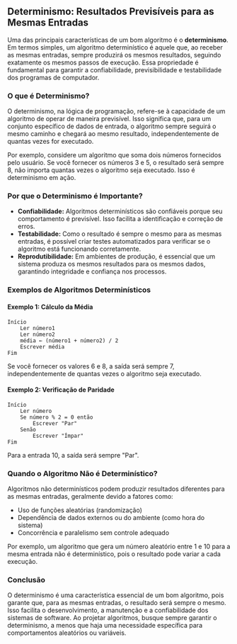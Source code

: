 
## Determinismo: Resultados Previsíveis para as Mesmas Entradas

Uma das principais características de um bom algoritmo é o **determinismo**. Em termos simples, um algoritmo determinístico é aquele que, ao receber as mesmas entradas, sempre produzirá os mesmos resultados, seguindo exatamente os mesmos passos de execução. Essa propriedade é fundamental para garantir a confiabilidade, previsibilidade e testabilidade dos programas de computador.

### O que é Determinismo?

O determinismo, na lógica de programação, refere-se à capacidade de um algoritmo de operar de maneira previsível. Isso significa que, para um conjunto específico de dados de entrada, o algoritmo sempre seguirá o mesmo caminho e chegará ao mesmo resultado, independentemente de quantas vezes for executado.

Por exemplo, considere um algoritmo que soma dois números fornecidos pelo usuário. Se você fornecer os números 3 e 5, o resultado será sempre 8, não importa quantas vezes o algoritmo seja executado. Isso é determinismo em ação.

### Por que o Determinismo é Importante?

- **Confiabilidade:** Algoritmos determinísticos são confiáveis porque seu comportamento é previsível. Isso facilita a identificação e correção de erros.
- **Testabilidade:** Como o resultado é sempre o mesmo para as mesmas entradas, é possível criar testes automatizados para verificar se o algoritmo está funcionando corretamente.
- **Reprodutibilidade:** Em ambientes de produção, é essencial que um sistema produza os mesmos resultados para os mesmos dados, garantindo integridade e confiança nos processos.

### Exemplos de Algoritmos Determinísticos

#### Exemplo 1: Cálculo da Média

```pseudocode
Início
    Ler número1
    Ler número2
    média ← (número1 + número2) / 2
    Escrever média
Fim
```

Se você fornecer os valores 6 e 8, a saída será sempre 7, independentemente de quantas vezes o algoritmo seja executado.

#### Exemplo 2: Verificação de Paridade

```pseudocode
Início
    Ler número
    Se número % 2 = 0 então
        Escrever "Par"
    Senão
        Escrever "Ímpar"
Fim
```

Para a entrada 10, a saída será sempre "Par".

### Quando o Algoritmo Não é Determinístico?

Algoritmos não determinísticos podem produzir resultados diferentes para as mesmas entradas, geralmente devido a fatores como:

- Uso de funções aleatórias (randomização)
- Dependência de dados externos ou do ambiente (como hora do sistema)
- Concorrência e paralelismo sem controle adequado

Por exemplo, um algoritmo que gera um número aleatório entre 1 e 10 para a mesma entrada não é determinístico, pois o resultado pode variar a cada execução.

### Conclusão

O determinismo é uma característica essencial de um bom algoritmo, pois garante que, para as mesmas entradas, o resultado será sempre o mesmo. Isso facilita o desenvolvimento, a manutenção e a confiabilidade dos sistemas de software. Ao projetar algoritmos, busque sempre garantir o determinismo, a menos que haja uma necessidade específica para comportamentos aleatórios ou variáveis.
```
